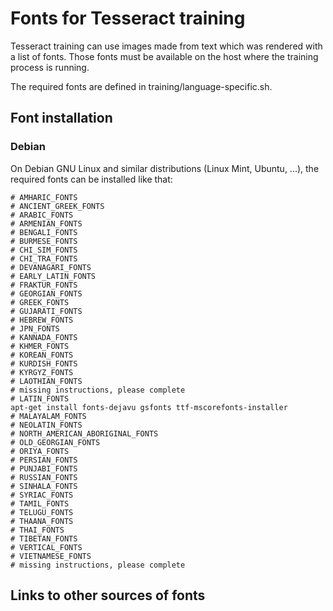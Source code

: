 # Fonts for Tesseract training

Tesseract training can use images made from text which was rendered with a list of fonts. Those fonts must be available on the host where the training process is running.

The required fonts are defined in training/language-specific.sh.

## Font installation

### Debian

On Debian GNU Linux and similar distributions (Linux Mint, Ubuntu, ...),
the required fonts can be installed like that:

    # AMHARIC_FONTS
    # ANCIENT_GREEK_FONTS
    # ARABIC_FONTS
    # ARMENIAN_FONTS
    # BENGALI_FONTS
    # BURMESE_FONTS
    # CHI_SIM_FONTS
    # CHI_TRA_FONTS
    # DEVANAGARI_FONTS
    # EARLY_LATIN_FONTS
    # FRAKTUR_FONTS
    # GEORGIAN_FONTS
    # GREEK_FONTS
    # GUJARATI_FONTS
    # HEBREW_FONTS
    # JPN_FONTS
    # KANNADA_FONTS
    # KHMER_FONTS
    # KOREAN_FONTS
    # KURDISH_FONTS
    # KYRGYZ_FONTS
    # LAOTHIAN_FONTS
    # missing instructions, please complete
    # LATIN_FONTS
    apt-get install fonts-dejavu gsfonts ttf-mscorefonts-installer
    # MALAYALAM_FONTS
    # NEOLATIN_FONTS
    # NORTH_AMERICAN_ABORIGINAL_FONTS
    # OLD_GEORGIAN_FONTS
    # ORIYA_FONTS
    # PERSIAN_FONTS
    # PUNJABI_FONTS
    # RUSSIAN_FONTS
    # SINHALA_FONTS
    # SYRIAC_FONTS
    # TAMIL_FONTS
    # TELUGU_FONTS
    # THAANA_FONTS
    # THAI_FONTS
    # TIBETAN_FONTS
    # VERTICAL_FONTS
    # VIETNAMESE_FONTS
    # missing instructions, please complete

## Links to other sources of fonts

